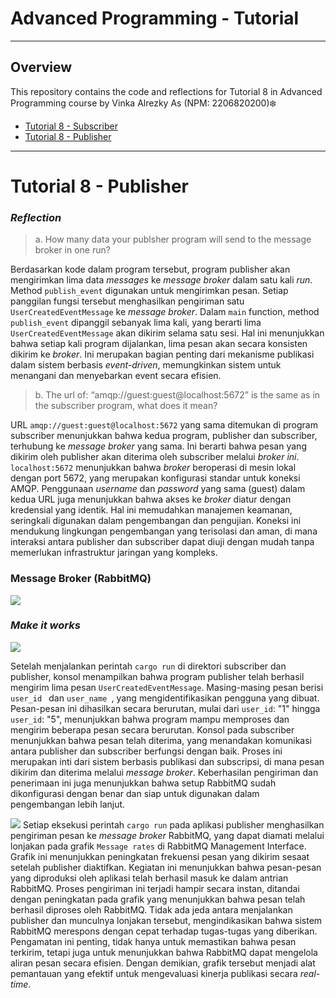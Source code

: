 # Advanced Programming - Tutorial


------------
## Overview

This repository contains the code and reflections for Tutorial 8 in Advanced Programming course by Vinka Alrezky As (NPM: 2206820200)❄️
- [Tutorial 8 - Subscriber](https://github.com/vinkakniv/tutorial8-subscriber)
- [Tutorial 8 - Publisher](https://github.com/vinkakniv/tutorial8-publisher)
------------
# Tutorial 8 - Publisher

### _Reflection_

> a. How many data your publsher program will send to the message broker in one
run?

Berdasarkan kode dalam program tersebut, program publisher akan mengirimkan lima data _messages_ ke _message broker_ dalam satu kali _run_. Method `publish_event` digunakan untuk mengirimkan pesan. Setiap panggilan fungsi tersebut menghasilkan pengiriman satu `UserCreatedEventMessage` ke _message broker_. Dalam `main` function, method `publish_event`
dipanggil sebanyak lima kali, yang berarti lima `UserCreatedEventMessage` akan dikirim selama satu sesi. Hal ini menunjukkan bahwa setiap kali program dijalankan, lima pesan akan secara konsisten dikirim ke _broker_. Ini merupakan bagian penting dari mekanisme publikasi dalam sistem berbasis _event-driven_, memungkinkan sistem untuk menangani dan menyebarkan event secara efisien.
> b. The url of: “amqp://guest:guest@localhost:5672” is the same as in the subscriber
program, what does it mean?

URL `amqp://guest:guest@localhost:5672` yang sama ditemukan di program subscriber menunjukkan bahwa kedua program, publisher dan subscriber, terhubung ke _message broker_ yang sama. Ini berarti bahwa pesan yang dikirim oleh publisher akan diterima oleh subscriber melalui _broker ini_. `localhost:5672` menunjukkan bahwa _broker_ beroperasi di mesin lokal dengan port 5672, yang merupakan konfigurasi standar untuk koneksi AMQP. Penggunaan _username_ dan _password_ yang sama (guest) dalam kedua URL juga menunjukkan bahwa akses ke _broker_ diatur dengan kredensial yang identik. Hal ini memudahkan manajemen keamanan, seringkali digunakan dalam pengembangan dan pengujian. Koneksi ini mendukung lingkungan pengembangan yang terisolasi dan aman, di mana interaksi antara publisher dan subscriber dapat diuji dengan mudah tanpa memerlukan infrastruktur jaringan yang kompleks.

### Message Broker (RabbitMQ)

![](https://i.imgur.com/pHh2jpi.png)

### _Make it works_

![](https://i.imgur.com/rabjLy3.jpeg)

Setelah menjalankan perintah `cargo run` di direktori subscriber dan publisher, konsol menampilkan bahwa program publisher telah berhasil mengirim lima pesan `UserCreatedEventMessage`. Masing-masing pesan berisi `user_id ` dan  `user_name `, yang mengidentifikasikan pengguna yang dibuat. Pesan-pesan ini dihasilkan secara berurutan, mulai dari `user_id`: "1" hingga `user_id`: "5", menunjukkan bahwa program mampu memproses dan mengirim beberapa pesan secara berurutan. Konsol pada subscriber menunjukkan bahwa pesan telah diterima, yang menandakan komunikasi antara publisher dan subscriber berfungsi dengan baik. Proses ini merupakan inti dari sistem berbasis publikasi dan subscripsi, di mana pesan dikirim dan diterima melalui _message broker_. Keberhasilan pengiriman dan penerimaan ini juga menunjukkan bahwa setup RabbitMQ sudah dikonfigurasi dengan benar dan siap untuk digunakan dalam pengembangan lebih lanjut.

![](https://i.imgur.com/NOjqV4y.png)
Setiap eksekusi perintah `cargo run` pada aplikasi publisher menghasilkan pengiriman pesan ke _message broker_ RabbitMQ, yang dapat diamati melalui lonjakan pada grafik `Message rates` di RabbitMQ Management Interface. Grafik ini menunjukkan peningkatan frekuensi pesan yang dikirim sesaat setelah publisher diaktifkan. Kegiatan ini menunjukkan bahwa pesan-pesan yang diproduksi oleh aplikasi telah berhasil masuk ke dalam antrian RabbitMQ. Proses pengiriman ini terjadi hampir secara instan, ditandai dengan peningkatan pada grafik yang menunjukkan bahwa pesan telah berhasil diproses oleh RabbitMQ. Tidak ada jeda antara menjalankan publisher dan munculnya lonjakan tersebut, mengindikasikan bahwa sistem RabbitMQ merespons dengan cepat terhadap tugas-tugas yang diberikan. Pengamatan ini penting, tidak hanya untuk memastikan bahwa pesan terkirim, tetapi juga untuk menunjukkan bahwa RabbitMQ dapat mengelola aliran pesan secara efisien. Dengan demikian, grafik tersebut menjadi alat pemantauan yang efektif untuk mengevaluasi kinerja publikasi secara _real-time_.
